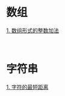 # 数组

[1. 数组形式的整数加法](https://github.com/S-T-D/my-blog/issues/14)  

&nbsp;

# 字符串 

[1. 字符的最短距离](https://github.com/S-T-D/my-blog/issues/15)
